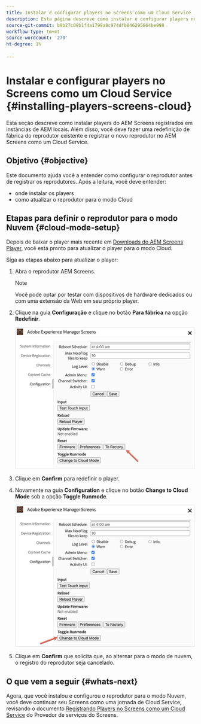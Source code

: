 ```yaml
---
title: Instalar e configurar players no Screens como um Cloud Service
description: Esta página descreve como instalar e configurar players no Screens como um Cloud Service.
source-git-commit: b9b27c09b1f4a1799a8c974dfb846295664be998
workflow-type: tm+mt
source-wordcount: '270'
ht-degree: 1%

---
```



# Instalar e configurar players no Screens como um Cloud Service {#installing-players-screens-cloud}

Esta seção descreve como instalar players do AEM Screens registrados em instâncias de AEM locais. Além disso, você deve fazer uma redefinição de fábrica do reprodutor existente e registrar o novo reprodutor no AEM Screens como um Cloud Service.

## Objetivo {#objective}

Este documento ajuda você a entender como configurar o reprodutor antes de registrar os reprodutores. Após a leitura, você deve entender:

* onde instalar os players
* como atualizar o reprodutor para o modo Cloud

## Etapas para definir o reprodutor para o modo Nuvem {#cloud-mode-setup}

Depois de baixar o player mais recente em [Downloads do AEM Screens Player](https://download.macromedia.com/screens/), você está pronto para atualizar o player para o modo Cloud.

Siga as etapas abaixo para atualizar o player:

1. Abra o reprodutor AEM Screens.

   >[!NOTE]
   >Você pode optar por testar com dispositivos de hardware dedicados ou com uma extensão da Web em seu próprio player.

1. Clique na guia **Configuração** e clique no botão **Para fábrica** na opção **Redefinir**.

   ![imagem](/help/screens-cloud/assets/player/installplayer-2.png)

1. Clique em **Confirm** para redefinir o player.

1. Novamente na guia **Configuration** e clique no botão **Change to Cloud Mode** sob a opção **Toggle Runmode**.

   ![imagem](/help/screens-cloud/assets/player/installplayer-1.png)

1. Clique em **Confirm** que solicita que, ao alternar para o modo de nuvem, o registro do reprodutor seja cancelado.

## O que vem a seguir {#whats-next}

Agora, que você instalou e configurou o reprodutor para o modo Nuvem, você deve continuar seu Screens como uma jornada de Cloud Service, revisando o documento [Registrando Players no Screens como um Cloud Service](/help/screens-cloud/managing-players-registration/registering-players-screens-cloud.md) do Provedor de serviços do Screens.